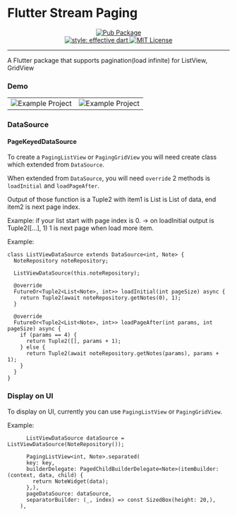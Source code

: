 # Flutter Stream Paging

<p align="center">

  <a href="https://pub.dartlang.org/packages/flutter_stream_paging">
    <img alt="Pub Package" src="https://img.shields.io/pub/v/flutter_stream_paging.svg">
  </a>
  <br/>
  <a href="https://github.com/tenhobi/effective_dart">
    <img alt="style: effective dart" src="https://img.shields.io/badge/style-effective_dart-40c4ff.svg">
  </a>
  <a href="https://opensource.org/licenses/MIT">
    <img alt="MIT License" src="https://img.shields.io/badge/License-MIT-blue.svg">
  </a>
</p>

---
A Flutter package that supports pagination(load infinite) for ListView, GridView

### Demo

|   |   |
|---|---|
| <img src="https://raw.githubusercontent.com/ducphan1311/flutter_stream_paging/main/demo/list_view.gif" alt="Example Project" /> | <img src="https://raw.githubusercontent.com/ducphan1311/flutter_stream_paging/main/demo/list_view.gif" alt="Example Project" /> |

### DataSource
#### PageKeyedDataSource

To create a `PagingListView` or `PagingGridView` you will need create class which extended from `DataSource`.

When extended from `DataSource`, you will need `override` 2 methods is `loadInitial` and `loadPageAfter`.

Output of those function is a Tuple2 with item1 is List<ItemType> is List of data, end item2 is next page index.

Example: if your list start with page index is 0.
-> on loadInitial output is Tuple2([...], 1) 1 is next page when load more item.

Example:

```
class ListViewDataSource extends DataSource<int, Note> {
  NoteRepository noteRepository;

  ListViewDataSource(this.noteRepository);

  @override
  FutureOr<Tuple2<List<Note>, int>> loadInitial(int pageSize) async {
    return Tuple2(await noteRepository.getNotes(0), 1);
  }

  @override
  FutureOr<Tuple2<List<Note>, int>> loadPageAfter(int params, int pageSize) async {
    if (params == 4) {
      return Tuple2([], params + 1);
    } else {
      return Tuple2(await noteRepository.getNotes(params), params + 1);
    }
  }
}
```

### Display on UI

To display on UI, currently you can use `PagingListView` or `PagingGridView`.

Example:
```
      ListViewDataSource dataSource = ListViewDataSource(NoteRepository());

      PagingListView<int, Note>.separated(
      key: key,
      builderDelegate: PagedChildBuilderDelegate<Note>(itemBuilder: (context, data, child) {
        return NoteWidget(data);
      },),
      pageDataSource: dataSource,
      separatorBuilder: (_, index) => const SizedBox(height: 20,),
    ),

```

